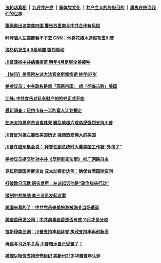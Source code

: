 

####  [法轮功真相](../../../../basic/blob/master/README.md?t=09200431) &nbsp;|&nbsp; [九评共产党](../../../../9ping.md/blob/master/README.md?t=09200431) &nbsp;|&nbsp; [解体党文化](../../../../jtdwh.md/blob/master/README.md?t=09200431)  &nbsp;|&nbsp; [共产主义的终极目的](../../../../gczydzjmd.md/blob/master/README.md?t=09200431) &nbsp;|&nbsp; [魔鬼在统治我们的世界](../../../../mgztzwmdsj.md/blob/master/README.md?t=09200431) 

#### [蓬佩奥出访南美四国 警告苏里南与中共合作有风险](../pages/soh6/423547.md?t=09200431) 
#### [拜登骗人左媒都看不下去 CNN：他移花接木造假攻击川普](../pages/soh6/423541.md?t=09200431) 
#### [洛杉矶发生4.6级地震 强烈晃动](../pages/soh6/423538.md?t=09200431) 
#### [川普速推中共病毒疫苗  明年4月足够全美接种 ](../pages/soh6/423388.md?t=09200431) 
#### [【快讯】美高院左派大法官金斯堡病逝 终年87岁](../pages/soh6/423313.md?t=09200431) 
#### [美参议员：中共政权是新「邪恶帝国」 想「彻底击败」美国 ](../pages/soh6/423304.md?t=09200431) 
#### [江峰: 中共宣告对私有财产的抢夺正式开始](../pages/soh6/423289.md?t=09200431) 
#### [最新调查：纽约市有一半的富人计划搬走](../pages/soh6/423256.md?t=09200431) 
#### [左派支持黑命贵自食其果 骚乱地超六成选民强烈支持川普](../pages/soh6/423271.md?t=09200431) 
#### [川普反对极左篡改美国历史 强调热爱伟大的美国](../pages/soh6/423226.md?t=09200431) 
#### [川普在威州集会说： 拜登任副总统时大量美国工作被“外包了”](../pages/soh6/423229.md?t=09200431) 
#### [美参议员提交针对中共《反制审查法案》 推广网路自由](../pages/soh6/423235.md?t=09200431) 
#### [克拉奇副国务卿访台 亚太助卿史达伟：确保台湾国际空间](../pages/soh6/423205.md?t=09200431) 
#### [打破数日沉默 班农发声：左派起诉他是“政治猎头行动”](../pages/soh6/423154.md?t=09200431) 
#### [遏制中共统战 美三议员发起议案](../pages/soh6/423145.md?t=09200431) 
#### [美国来真的了！中共党员来美旅游被海关当场遣返](../pages/soh6/423124.md?t=09200431) 
#### [美疫苗研发公司：中共病毒疫苗是否有效 11月才见分晓](../pages/soh6/423106.md?t=09200431) 
#### [拉斯穆森民调：川普支持率超拜登 执政支持率再创新高](../pages/soh6/423103.md?t=09200431) 
#### [再谈与习近平关系 川普暗示自己受骗了！](../pages/soh6/423082.md?t=09200431) 
#### [被控以物资支持恐怖组织 美新州21岁华裔青年认罪 ](../pages/soh6/422917.md?t=09200431) 
